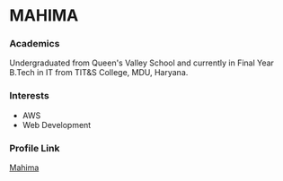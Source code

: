 # MAHIMA

### Academics

Undergraduated from Queen's Valley School and currently in Final Year B.Tech in IT from TIT&S College, MDU, Haryana.

### Interests

- AWS
- Web Development

### Profile Link

[Mahima](https://github.com/MAHIMA01)
